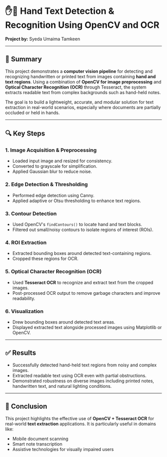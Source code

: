 # ✋📄 Hand Text Detection & Recognition Using OpenCV and OCR

**Project by:** Syeda Umaima Tamkeen

---

## 📝 Summary

This project demonstrates a **computer vision pipeline** for detecting and recognizing handwritten or printed text from images containing **hand and text regions**. Using a combination of **OpenCV for image preprocessing** and **Optical Character Recognition (OCR)** through Tesseract, the system extracts readable text from complex backgrounds such as hand-held notes.

The goal is to build a lightweight, accurate, and modular solution for text extraction in real-world scenarios, especially where documents are partially occluded or held in hands.

---

## 🔍 Key Steps

### 1. Image Acquisition & Preprocessing
- Loaded input image and resized for consistency.
- Converted to grayscale for simplification.
- Applied Gaussian blur to reduce noise.

### 2. Edge Detection & Thresholding
- Performed edge detection using Canny.
- Applied adaptive or Otsu thresholding to enhance text regions.

### 3. Contour Detection
- Used OpenCV's `findContours()` to locate hand and text blocks.
- Filtered out small/noisy contours to isolate regions of interest (ROIs).

### 4. ROI Extraction
- Extracted bounding boxes around detected text-containing regions.
- Cropped these regions for OCR.

### 5. Optical Character Recognition (OCR)
- Used **Tesseract OCR** to recognize and extract text from the cropped images.
- Post-processed OCR output to remove garbage characters and improve readability.

### 6. Visualization
- Drew bounding boxes around detected text areas.
- Displayed extracted text alongside processed images using Matplotlib or OpenCV.

---

## ✅ Results

- Successfully detected hand-held text regions from noisy and complex images.
- Extracted readable text using OCR even with partial obstructions.
- Demonstrated robustness on diverse images including printed notes, handwritten text, and natural lighting conditions.

---

## 📌 Conclusion

This project highlights the effective use of **OpenCV + Tesseract OCR** for real-world **text extraction** applications. It is particularly useful in domains like:
- Mobile document scanning
- Smart note transcription
- Assistive technologies for visually impaired users


